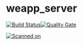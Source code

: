 # weapp_server
[![Build Status](http://68.168.136.64:8080/buildStatus/icon?job=fuyoushengwu_weapp_server/master)](http://68.168.136.64:8080/job/fuyoushengwu_weapp_server)[![Quality Gate](https://sonarcloud.io/api/project_badges/measure?project=cn.aijiamuyingfang%3Acn.aijiamuyingfang.server&metric=alert_status)](https://sonarcloud.io/project/issues?id=cn.aijiamuyingfang%3Acn.aijiamuyingfang.server&resolved=false) 

[![Scanned on](https://sonarcloud.io/images/project_badges/sonarcloud-white.svg)](https://sonarcloud.io/dashboard?id=cn.aijiamuyingfang%3Acn.aijiamuyingfang)